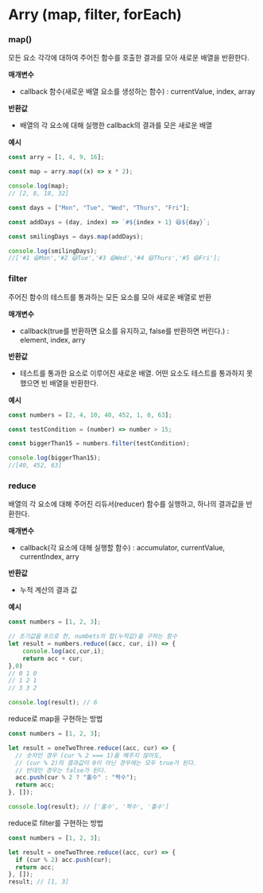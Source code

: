 # Arry (map, filter, forEach)

### map()

모든 요소 각각에 대하여 주어진 함수를 호출한 결과를 모아 새로운 배열을 반환한다.

**매개변수**

- callback 함수(새로운 배열 요소를 생성하는 함수) : currentValue, index, array

**반환값**

- 배열의 각 요소에 대해 실행한 callback의 결과를 모은 새로운 배열

**예시**

```jsx
const arry = [1, 4, 9, 16];

const map = arry.map((x) => x * 2);

console.log(map);
// [2, 8, 18, 32]
```

```jsx
const days = ["Mon", "Tue", "Wed", "Thurs", "Fri"];

const addDays = (day, index) => `#${index + 1} 😆${day}`;

const smilingDays = days.map(addDays);

console.log(smilingDays);
//['#1 😆Mon','#2 😆Tue','#3 😆Wed','#4 😆Thurs','#5 😆Fri'];
```

### filter

주어진 함수의 테스트를 통과하는 모든 요소를 모아 새로운 배열로 반환

**매개변수**

- callback(true를 반환하면 요소를 유지하고, false를 반환하면 버린다.) : element, index, arry

**반환값**

- 테스트를 통과한 요소로 이루어진 새로운 배열. 어떤 요소도 테스트를 통과하지 못했으면 빈 배열을 반환한다.

**예시**

```jsx
const numbers = [2, 4, 10, 40, 452, 1, 0, 63];

const testCondition = (number) => number > 15;

const biggerThan15 = numbers.filter(testCondition);

console.log(biggerThan15);
//[40, 452, 63]
```

### reduce

배열의 각 요소에 대해 주어진 리듀서(reducer) 함수를 실행하고, 하나의 결과값을 반환한다.

**매개변수**

- callback(각 요소에 대해 실행할 함수) : accumulator, currentValue, currentIndex, arry

**반환값**

- 누적 계산의 결과 값

**예시**

```jsx
const numbers = [1, 2, 3];

// 초기값을 0으로 한, numbets의 합(누적값)을 구하는 함수
let result = numbers.reduce((acc, cur, i)) => {
	console.log(acc,cur,i);
	return acc + cur;
},0)
// 0 1 0
// 1 2 1
// 3 3 2

console.log(result); // 6
```

reduce로 map을 구현하는 방법

```jsx
const numbers = [1, 2, 3];

let result = oneTwoThree.reduce((acc, cur) => {
  // 숫자인 경우 (cur % 2 === 1)을 해주지 않아도,
  // (cur % 2)의 결과값이 0이 아닌 경우에는 모두 true가 된다.
  // 반대인 경우는 false가 된다.
  acc.push(cur % 2 ? "홀수" : "짝수");
  return acc;
}, []);

console.log(result); // ['홀수', '짝수', '홀수']
```

reduce로 filter를 구현하는 방법

```jsx
const numbers = [1, 2, 3];

let result = oneTwoThree.reduce((acc, cur) => {
  if (cur % 2) acc.push(cur);
  return acc;
}, []);
result; // [1, 3]
```
